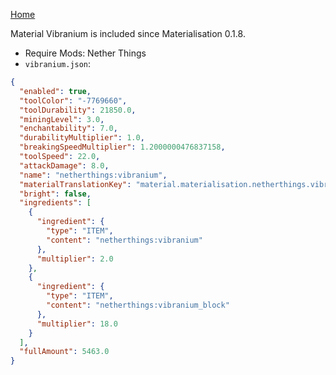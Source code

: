 [Home](https://shedaniel.me/MaterialisationData/)

Material Vibranium is included since Materialisation 0.1.8.
- Require Mods: Nether Things
- `vibranium.json`:
```json
{
  "enabled": true,
  "toolColor": "-7769660",
  "toolDurability": 21850.0,
  "miningLevel": 3.0,
  "enchantability": 7.0,
  "durabilityMultiplier": 1.0,
  "breakingSpeedMultiplier": 1.2000000476837158,
  "toolSpeed": 22.0,
  "attackDamage": 8.0,
  "name": "netherthings:vibranium",
  "materialTranslationKey": "material.materialisation.netherthings.vibranium",
  "bright": false,
  "ingredients": [
    {
      "ingredient": {
        "type": "ITEM",
        "content": "netherthings:vibranium"
      },
      "multiplier": 2.0
    },
    {
      "ingredient": {
        "type": "ITEM",
        "content": "netherthings:vibranium_block"
      },
      "multiplier": 18.0
    }
  ],
  "fullAmount": 5463.0
}
```
